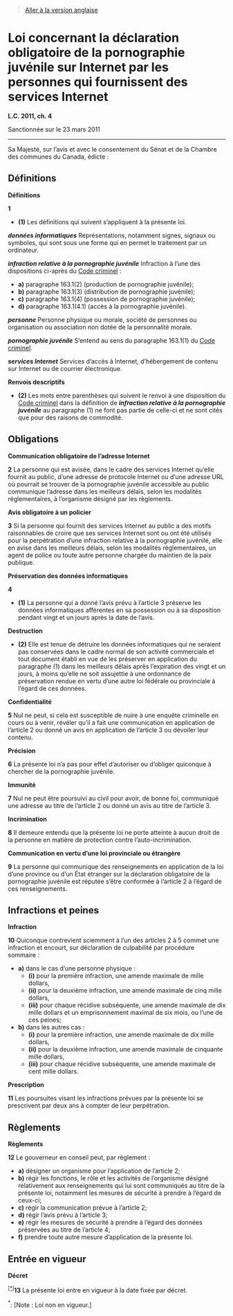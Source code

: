 > [Aller à la version anglaise](/en/Acts/Statutes%20of%20Canada/2011/c.%204.md)

# Loi concernant la déclaration obligatoire de la pornographie juvénile sur Internet par les personnes qui fournissent des services Internet

**L.C. 2011, ch. 4**


Sanctionnée sur le 23 mars 2011

----------



Sa Majesté, sur l’avis et avec le consentement du Sénat et de la Chambre des communes du Canada, édicte :






## Définitions



**Définitions**

**1** 

- **(1)** Les définitions qui suivent s’appliquent à la présente loi.

***données informatiques*** Représentations, notamment signes, signaux ou symboles, qui sont sous une forme qui en permet le traitement par un ordinateur.

***infraction relative à la pornographie juvénile*** Infraction à l’une des dispositions ci-après du [Code criminel](/fr/Lois/Lois%20révisées%20du%20Canada/C/C-46.md) :
- **a)** paragraphe 163.1(2) (production de pornographie juvénile);
- **b)** paragraphe 163.1(3) (distribution de pornographie juvénile);
- **c)** paragraphe 163.1(4) (possession de pornographie juvénile);
- **d)** paragraphe 163.1(4.1) (accès à la pornographie juvénile).

***personne*** Personne physique ou morale, société de personnes ou organisation ou association non dotée de la personnalité morale.

***pornographie juvénile*** S’entend au sens du paragraphe 163.1(1) du [Code criminel](/fr/Lois/Lois%20révisées%20du%20Canada/C/C-46.md).

***services Internet*** Services d’accès à Internet, d’hébergement de contenu sur Internet ou de courrier électronique.

**Renvois descriptifs**

- **(2)** Les mots entre parenthèses qui suivent le renvoi à une disposition du [Code criminel](/fr/Lois/Lois%20révisées%20du%20Canada/C/C-46.md) dans la définition de ***infraction relative à la pornographie juvénile*** au paragraphe (1) ne font pas partie de celle-ci et ne sont cités que pour des raisons de commodité.




## Obligations



**Communication obligatoire de l’adresse Internet**

**2** La personne qui est avisée, dans le cadre des services Internet qu’elle fournit au public, d’une adresse de protocole Internet ou d’une adresse URL où pourrait se trouver de la pornographie juvénile accessible au public communique l’adresse dans les meilleurs délais, selon les modalités réglementaires, à l’organisme désigné par les règlements.




**Avis obligatoire à un policier**

**3** Si la personne qui fournit des services Internet au public a des motifs raisonnables de croire que ses services Internet sont ou ont été utilisés pour la perpétration d’une infraction relative à la pornographie juvénile, elle en avise dans les meilleurs délais, selon les modalités réglementaires, un agent de police ou toute autre personne chargée du maintien de la paix publique.




**Préservation des données informatiques**

**4** 

- **(1)** La personne qui a donné l’avis prévu à l’article 3 préserve les données informatiques afférentes en sa possession ou à sa disposition pendant vingt et un jours après la date de l’avis.

**Destruction**

- **(2)** Elle est tenue de détruire les données informatiques qui ne seraient pas conservées dans le cadre normal de son activité commerciale et tout document établi en vue de les préserver en application du paragraphe (1) dans les meilleurs délais après l’expiration des vingt et un jours, à moins qu’elle ne soit assujettie à une ordonnance de préservation rendue en vertu d’une autre loi fédérale ou provinciale à l’égard de ces données.




**Confidentialité**

**5** Nul ne peut, si cela est susceptible de nuire à une enquête criminelle en cours ou à venir, révéler qu’il a fait une communication en application de l’article 2 ou donné un avis en application de l’article 3 ou dévoiler leur contenu.




**Précision**

**6** La présente loi n’a pas pour effet d’autoriser ou d’obliger quiconque à chercher de la pornographie juvénile.




**Immunité**

**7** Nul ne peut être poursuivi au civil pour avoir, de bonne foi, communiqué une adresse au titre de l’article 2 ou donné un avis au titre de l’article 3.




**Incrimination**

**8** Il demeure entendu que la présente loi ne porte atteinte à aucun droit de la personne en matière de protection contre l’auto-incrimination.




**Communication en vertu d’une loi provinciale ou étrangère**

**9** La personne qui communique des renseignements en application de la loi d’une province ou d’un État étranger sur la déclaration obligatoire de la pornographie juvénile est réputée s’être conformée à l’article 2 à l’égard de ces renseignements.




## Infractions et peines



**Infraction**

**10** Quiconque contrevient sciemment à l’un des articles 2 à 5 commet une infraction et encourt, sur déclaration de culpabilité par procédure sommaire :
- **a)** dans le cas d’une personne physique :
	- **(i)** pour la première infraction, une amende maximale de mille dollars,
	- **(ii)** pour la deuxième infraction, une amende maximale de cinq mille dollars,
	- **(iii)** pour chaque récidive subséquente, une amende maximale de dix mille dollars et un emprisonnement maximal de six mois, ou l’une de ces peines;
- **b)** dans les autres cas :
	- **(i)** pour la première infraction, une amende maximale de dix mille dollars,
	- **(ii)** pour la deuxième infraction, une amende maximale de cinquante mille dollars,
	- **(iii)** pour chaque récidive subséquente, une amende maximale de cent mille dollars.




**Prescription**

**11** Les poursuites visant les infractions prévues par la présente loi se prescrivent par deux ans à compter de leur perpétration.




## Règlements



**Règlements**

**12** Le gouverneur en conseil peut, par règlement :
- **a)** désigner un organisme pour l’application de l’article 2;
- **b)** régir les fonctions, le rôle et les activités de l’organisme désigné relativement aux renseignements qui lui sont communiqués au titre de la présente loi, notamment les mesures de sécurité à prendre à l’égard de ceux-ci;
- **c)** régir la communication prévue à l’article 2;
- **d)** régir l’avis prévu à l’article 3;
- **e)** régir les mesures de sécurité à prendre à l’égard des données préservées au titre de l’article 4;
- **f)** prendre toute autre mesure d’application de la présente loi.




## Entrée en vigueur



**Décret**

<sup><a href='#nbp_Ind2027_hq_16571'>[*]</a></sup>**13** La présente loi entre en vigueur à la date fixée par décret.

<a name='nbp_Ind2027_hq_16571'><sup>*</sup></a>: [Note : Loi non en vigueur.]<br />


